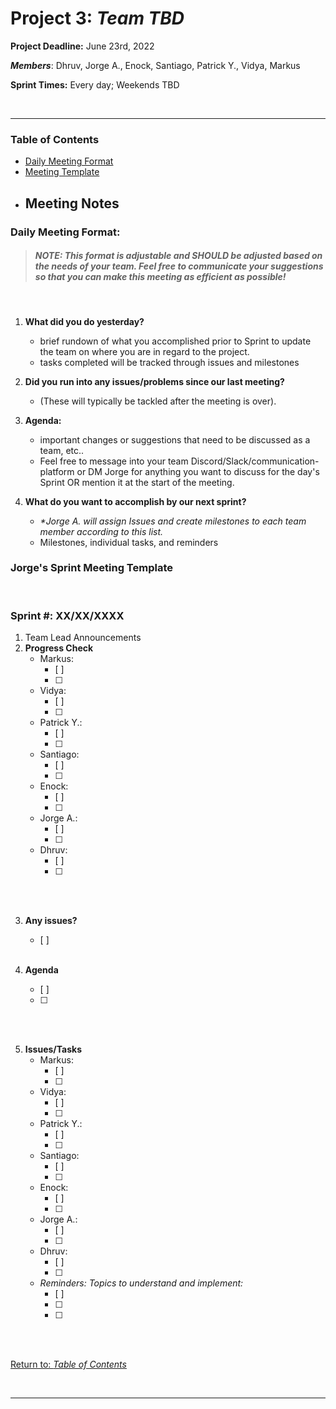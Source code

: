# Project 3: *Team TBD*


**Project Deadline:** June 23rd, 2022

_**Members**_: Dhruv, Jorge A., Enock, Santiago, Patrick Y., Vidya, Markus

**Sprint Times:** Every day; Weekends TBD

<br>
<hr>

### Table of Contents
- [Daily Meeting Format](#daily-meeting-format)
- [Meeting Template](#jorges-sprint-meeting-template)
- Meeting Notes
    - 

### Daily Meeting Format:

> ##### _NOTE_: This format is adjustable and SHOULD be adjusted based on the needs of your team. Feel free to communicate your suggestions so that you can make this meeting as efficient as possible!
<br>

1. **What did you do yesterday?**
    - brief rundown of what you accomplished prior to Sprint to update the team on where you are in regard to the project.
    - tasks completed will be tracked through issues and milestones

2. **Did you run into any issues/problems since our last meeting?**
    - (These will typically be tackled after the meeting is over).

3. **Agenda:**
    - important changes or suggestions that  need to be discussed as a team, etc..
    - Feel free to message into your team Discord/Slack/communication-platform or DM Jorge for anything you want to discuss for the day's Sprint OR mention it at the start of the meeting.

4. **What do you want to accomplish by our next sprint?**
    - _*Jorge A. will assign Issues and create milestones to each team member according to this list._
    - Milestones, individual tasks, and reminders

### Jorge's Sprint Meeting Template
<br>

### Sprint #: XX/XX/XXXX
1. Team Lead Announcements
2. **Progress Check**
    - Markus:
        - [ ] 
        - [ ] 
    - Vidya:
        - [ ] 
        - [ ] 
    - Patrick Y.:
        - [ ] 
        - [ ] 
    - Santiago:
        - [ ] 
        - [ ] 
    - Enock:
        - [ ] 
        - [ ] 
    - Jorge A.:
        - [ ] 
        - [ ] 
    - Dhruv:
        - [ ] 
        - [ ] 
<br> </br>

3. **Any issues?**
    - [ ] 
 <br> </br>

4. **Agenda**
    - [ ] 
    - [ ] 
 <br> </br>

5. **Issues/Tasks** 
    - Markus:
        - [ ] 
        - [ ] 
    - Vidya:
        - [ ] 
        - [ ] 
    - Patrick Y.:
        - [ ] 
        - [ ] 
    - Santiago:
        - [ ] 
        - [ ] 
    - Enock:
        - [ ] 
        - [ ] 
    - Jorge A.:
        - [ ] 
        - [ ] 
    - Dhruv:
        - [ ] 
        - [ ] 
    - _Reminders: Topics to understand and implement:_
        - [ ] 
        - [ ] 
        - [ ] 
 <br> </br>


[Return to: _Table of Contents_](#table-of-contents)

<br>
<hr>
